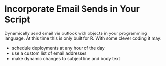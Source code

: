 # Incorporate Email Sends in Your Script
Dynamically send email via outlook with objects in your programming language.  At this time this is only built for R. With some clever coding it may:
* schedule deployments at any hour of the day
* use a custom list of email addresses
* make dynamic changes to subject line and body text
